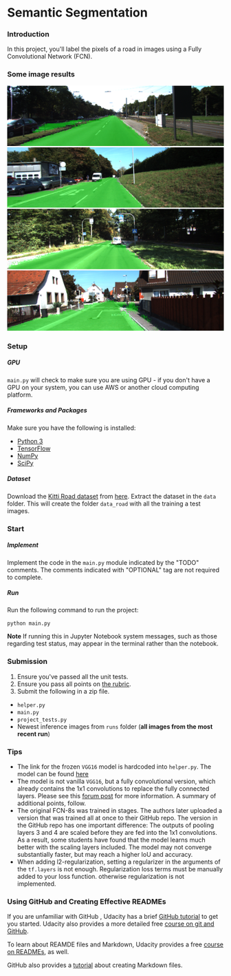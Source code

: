 [//]: # (Image References)
[image1]: ./1533100080.8711152/um_000000.png 
[image2]: ./1533100080.8711152/um_000016.png
[image3]: ./1533100080.8711152/um_000008.png
[image4]: ./1533100080.8711152/um_000012.png

# Semantic Segmentation
### Introduction
In this project, you'll label the pixels of a road in images using a Fully Convolutional Network (FCN).

### Some image results
![alt text][image1]
![alt text][image2]
![alt text][image3] 
![alt text][image4]

### Setup
##### GPU
`main.py` will check to make sure you are using GPU - if you don't have a GPU on your system, you can use AWS or another cloud computing platform.
##### Frameworks and Packages
Make sure you have the following is installed:
 - [Python 3](https://www.python.org/)
 - [TensorFlow](https://www.tensorflow.org/)
 - [NumPy](http://www.numpy.org/)
 - [SciPy](https://www.scipy.org/)
##### Dataset
Download the [Kitti Road dataset](http://www.cvlibs.net/datasets/kitti/eval_road.php) from [here](http://www.cvlibs.net/download.php?file=data_road.zip).  Extract the dataset in the `data` folder.  This will create the folder `data_road` with all the training a test images.

### Start
##### Implement
Implement the code in the `main.py` module indicated by the "TODO" comments.
The comments indicated with "OPTIONAL" tag are not required to complete.
##### Run
Run the following command to run the project:
```
python main.py
```
**Note** If running this in Jupyter Notebook system messages, such as those regarding test status, may appear in the terminal rather than the notebook.

### Submission
1. Ensure you've passed all the unit tests.
2. Ensure you pass all points on [the rubric](https://review.udacity.com/#!/rubrics/989/view).
3. Submit the following in a zip file.
 - `helper.py`
 - `main.py`
 - `project_tests.py`
 - Newest inference images from `runs` folder  (**all images from the most recent run**)
 
 ### Tips
- The link for the frozen `VGG16` model is hardcoded into `helper.py`.  The model can be found [here](https://s3-us-west-1.amazonaws.com/udacity-selfdrivingcar/vgg.zip)
- The model is not vanilla `VGG16`, but a fully convolutional version, which already contains the 1x1 convolutions to replace the fully connected layers. Please see this [forum post](https://discussions.udacity.com/t/here-is-some-advice-and-clarifications-about-the-semantic-segmentation-project/403100/8?u=subodh.malgonde) for more information.  A summary of additional points, follow. 
- The original FCN-8s was trained in stages. The authors later uploaded a version that was trained all at once to their GitHub repo.  The version in the GitHub repo has one important difference: The outputs of pooling layers 3 and 4 are scaled before they are fed into the 1x1 convolutions.  As a result, some students have found that the model learns much better with the scaling layers included. The model may not converge substantially faster, but may reach a higher IoU and accuracy. 
- When adding l2-regularization, setting a regularizer in the arguments of the `tf.layers` is not enough. Regularization loss terms must be manually added to your loss function. otherwise regularization is not implemented.
 
### Using GitHub and Creating Effective READMEs
If you are unfamiliar with GitHub , Udacity has a brief [GitHub tutorial](http://blog.udacity.com/2015/06/a-beginners-git-github-tutorial.html) to get you started. Udacity also provides a more detailed free [course on git and GitHub](https://www.udacity.com/course/how-to-use-git-and-github--ud775).

To learn about REAMDE files and Markdown, Udacity provides a free [course on READMEs](https://www.udacity.com/courses/ud777), as well. 

GitHub also provides a [tutorial](https://guides.github.com/features/mastering-markdown/) about creating Markdown files.
